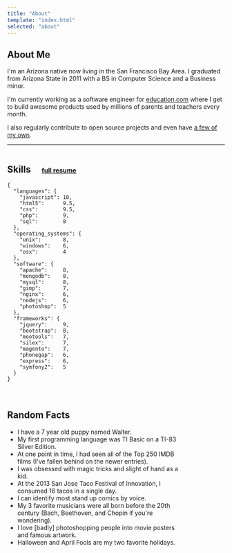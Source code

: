 ```yaml
---
title: "About"
template: "index.html"
selected: "about"
---
```


About Me
-------------

I'm an Arizona native now living in the San Francisco Bay Area.
I graduated from Arizona State in 2011 with a BS in Computer Science and a Business minor.

I'm currently working as a software engineer for <a href='http://education.com' target='_blank'>education.com</a> where I get to build awesome products used by millions of parents and teachers every
month.

I also regularly contribute to open source projects and even have <a href='projects'>a few of my own</a>.

<hr>

<div style='display: inline-block; margin: 0 50px 20px 0; vertical-align: top;'>
	<h2>Skills <a href='files/resume.pdf' style='font-size: .7em; margin-left: 20px;'>full resume</a></h2>
	<pre><code>{
  <span class='red bold'>"languages"</span>: {
    "javascript": <span class='green'>10</span>,
    "html5":      <span class='green'>9.5</span>,
    "css":        <span class='green'>9.5</span>,
    "php":        <span class='green'>9</span>,
    "sql":        <span class='green'>8</span>
  },
  <span class='red bold'>"operating_systems"</span>: {
    "unix":       <span class='green'>8</span>,
    "windows":    <span class='green'>6</span>,
    "osx":        <span class='green'>4</span>
  },
  <span class='red bold'>"software"</span>: {
    "apache":     <span class='green'>8</span>,
    "mongodb":    <span class='green'>8</span>,
    "mysql":      <span class='green'>8</span>,
    "gimp":       <span class='green'>7</span>,
    "nginx":      <span class='green'>6</span>,
    "nodejs":     <span class='green'>6</span>,
    "photoshop":  <span class='green'>5</span>
  },
  <span class='red bold'>"frameworks"</span>: {
    "jquery":     <span class='green'>9</span>,
    "bootstrap":  <span class='green'>8</span>,
    "mootools":   <span class='green'>7</span>,
    "silex":      <span class='green'>7</span>,
    "magento":    <span class='green'>7</span>,
    "phonegap":   <span class='green'>6</span>,
    "express":    <span class='green'>6</span>,
    "symfony2":   <span class='green'>5</span>
  }
}</code></pre>
</div>
<div style='display: inline-block; vertical-align: top; max-width: 400px;'>
	<h2>Random Facts</h2>
	<ul>
		<li>I have a 7 year old puppy named Walter.</li>
		<li>My first programming language was TI Basic on a TI-83 Silver Edition.</li>
		<li>At one point in time, I had seen all of the Top 250 IMDB films (I've fallen behind on the newer entries).</li>
		<li>I was obsessed with magic tricks and slight of hand as a kid.</li>
		<li>At the 2013 San Jose Taco Festival of Innovation, I consumed 16 tacos in a single day.</li>
		<li>I can identify most stand up comics by voice.</li>
		<li>My 3 favorite musicians were all born before the 20th century (Bach, Beethoven, and Chopin if you're wondering).</li>
		<li>I love [badly] photoshopping people into movie posters 
		and famous artwork.</li>
    <li>Halloween and April Fools are my two favorite holidays.</li>
	</ul>
</div>